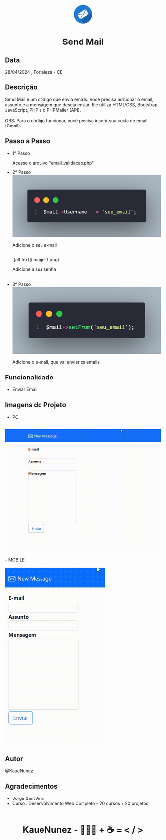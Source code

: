 <div align="center">
    <img src="./img/email-icon.png" width="60px"> <h1>Send Mail</h1>
</div>

## Data
<p>
    28/04/2024 , Fortaleza - CE
</p>

## Descrição
<p>
   Send Mail é um código que envia emails. Você precisa adicionar o email, assunto e a mensagem que deseja enviar. Ele utiliza HTML/CSS, Bootstrap, JavaScript, PHP e o PHPMailer (API).<br><br>OBS: Para o código funcionar, você precisa inserir sua conta de email (Gmail).
</p>

## Passo a Passo
- 1° Passo
    <p>Acesse o arquivo "email_validacao.php"</p>
- 2° Passo
    ![alt text](image.png)
    <p>Adicione o seu e-mail</p>
    <br>
    ![alt text](image-1.png)
    <p>Adicione a sua senha</p>
    <br>
- 3° Passo
    ![alt text](image-2.png)
    <p>Adicione o e-mail, que vai enviar os emails</p>

## Funcionalidade
- Enviar Email

## Imagens do Projeto
- PC <br><br>
<img src="./video/sendmail_pc.gif">
<br><br>
- MOBILE <br><br>
<img src="./video/sendmail_mobile.gif">

## Autor
@KaueNunez

## Agradecimentos
- Jorge Sant Ana
- Curso : Desenvolvimento Web Completo - 20 cursos + 20 projetos
<br><br>
<div align="center">
    <h1>KaueNunez - 👨🏻‍💻 + ☕ = < / ></h1>
</div>
